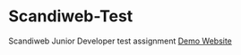 # Scandiweb-Test
Scandiweb Junior Developer test assignment
[Demo Website](https://juniortest-mohammed-almusilim.000webhostapp.com/)
